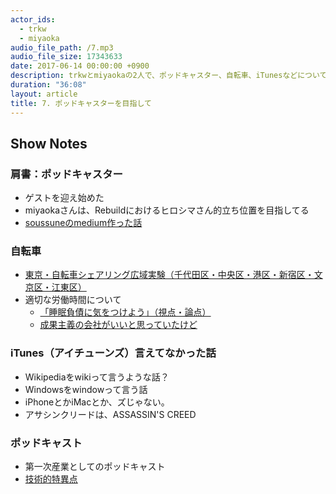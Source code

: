 ```yaml
---
actor_ids:
  - trkw
  - miyaoka
audio_file_path: /7.mp3
audio_file_size: 17343633
date: 2017-06-14 00:00:00 +0900
description: trkwとmiyaokaの2人で、ポッドキャスター、自転車、iTunesなどについて話しました。
duration: "36:08"
layout: article
title: 7. ポッドキャスターを目指して
---
```


## Show Notes

### 肩書：ポッドキャスター
- ゲストを迎え始めた
- miyaokaさんは、Rebuildにおけるヒロシマさん的立ち位置を目指してる
- [soussuneのmedium作った話](https://medium.com/soussune)

### 自転車
- [東京・自転車シェアリング広域実験（千代田区・中央区・港区・新宿区・文京区・江東区）](http://docomo-cycle.jp/tokyo-project/)
- 適切な労働時間について
  - [「睡眠負債に気をつけよう」（視点・論点）](http://www.nhk.or.jp/kaisetsu-blog/400/272804.html)
  - [成果主義の会社がいいと思っていたけど](http://anond.hatelabo.jp/20170610172933)

### iTunes（アイチューンズ）言えてなかった話
  - Wikipediaをwikiって言うような話？
  - Windowsをwindowって言う話
  - iPhoneとかiMacとか、ズじゃない。
  - アサシンクリードは、ASSASSIN'S CREED

### ポッドキャスト
- 第一次産業としてのポッドキャスト
- [技術的特異点](https://ja.wikipedia.org/wiki/%E6%8A%80%E8%A1%93%E7%9A%84%E7%89%B9%E7%95%B0%E7%82%B9)
